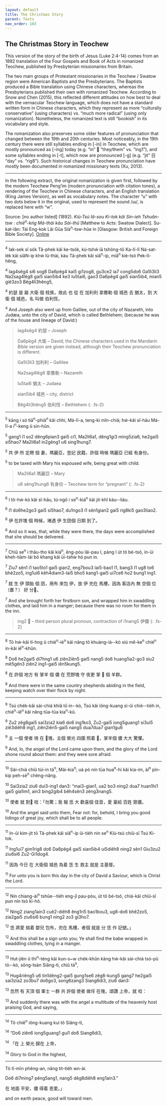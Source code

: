 ```yaml
---
layout: default
title: The Christmas Story
parent: Texts
nav_order: 103
---
```


The Christmas Story in Teochew
------------------------------

This version of the story of the birth of Jesus (Luke 2:4-14) comes from an 1892 translation of the Four Gospels and Book of Acts in romanized Teochew, published by Presbyterian missionaries from Britain.

The two main groups of Protestant missionaries in the Teochew / Swatow region were American Baptists and the Presbyterians. The Baptists produced a Bible translation using Chinese characters, whereas the Presbyterians published their own with romanized Teochew. According to Snow and Chen (2015), this reflected different attitudes on how best to deal with the vernacular Teochew language, which does not have a standard written form in Chinese characters, which they represent as more “culturally conservative” (using characters) vs. “much more radical” (using only romanization). Nonetheless, the romanized text is still “bookish” in its vocabulary and style.

The romanization also preserves some older features of pronunciation that changed between the 19th and 20th centuries. Most noticeably, in the 19th century there were still syllables ending in [-in] in Teochew, which are mostly pronounced as [-ing] today (e.g. “in” 𪜶 “they/them” vs. “ing1”), and some syllables ending in [-t], which now are pronounced [-g] (e.g. “jit” 日 “day” vs. “rig8”). Such historical changes in Teochew pronunciation have mostly been documented in romanized missionary texts (Xu, 2013).

<hr />

In the following extract, the original romanization is given first, followed by the modern Teochew Peng’im (modern pronunciation with citation tones), a rendering of the Teochew in Chinese characters, and an English translation (King James Version), as well as vocabulary notes. The character “u” with two dots below it in the original, used to represent the sound /ɯ/, is replaced here with “w”.

Source: [no author listed] (1892). *Kiù-Tsú Iâ-sou Ki-tok kâi Sin-ieh Tshuân-tsw : chiē<sup>n</sup>-kńg Má-thài kàu Sài-thû* [Matthew to Acts: Swatow Dialect]. Su-kat-lân: Tái Eng-kok Lãi Gūa Sià<sup>n</sup>-tsw-hũe ìn [Glasgow: British and Foreign Bible Society]. [Online](http://bible.fhl.net/gbdoc/ob/nob.html?book=145)

<hr />

<sup>4</sup> Iak-sek sĩ sók Tã-phek kâi ke-tsók, kù-tshẃ iā tshông-tō Ka-lĩ-lĩ Ná-sat-lék kâi siâN-ip khẁ Iû-thài, kàu Tã-phek kâi siâ<sup>n</sup>-ip, miâ<sup>n</sup> kiè-tsò Pek-lĩ-hêng,

<sup>4</sup> Iag4sêg4 si6 sog8 Da6pêg4 kai5 gi1zog8,  gu3ce2 ia7 cong5do6 Ga1li3li3 Na2sag4lêg8 gai5 sian5ib4 ke3 Iu5tai6, gao3 Da6pêg4 gai5 sian5ib4, mian5 giê3zo3 Bêg4li3hêng5,

<sup>4</sup> 約瑟 是 屬 大衛 個 枝族，故此 也 從 在 加利利 拿撒勒 個 城邑 去 猶太，到 大衛 個 城邑，名 叫做 伯利恆，

<sup>4</sup> And Joseph also went up from Galilee, out of the city of Nazareth, into Judæa, unto the city of David, which is called Bethlehem; (because he was of the house and lineage of David:)

> Iag4sêg4 約瑟 – Joseph
>
> Da6pêg4 大衛 – David; the Chinese characters used in the Mandarin Bible version are given instead, although their Teochew pronunciation is different.
>
> Ga1li3li3 加利利 – Gallilee
>
> Na2sag4lêg8 拿撒勒 – Nazareth
>
> Iu5tai6 猶太 – Judaea
>
> sian5ib4 城邑 – city, district
>
> Bêg4li3hêng5 伯利恆 – Bethlehem
{: .fs-2}

<hr />

<sup>5</sup> kāng i só tiā<sup>n</sup>-phià<sup>n</sup> kâi chhi, Má-lī-a, teng-kì mîn-chiã; hẃ-kâi sî-hāu Má-lĩ-a i<sup>n</sup>-keng ũ sin-hūn.

<sup>5</sup> gang1 i1 so2 dêng6pian3 gai5 ci1, Ma2li6a1, dêng1gi3 ming5zia6, he2gai5 si5hao7 Ma2li6a1 in2gêng1 u6 sing1hung7.

<sup>5</sup> 共 伊 所 定聘 個 妻，瑪麗亞，登記 民籍，許個 時候 瑪麗亞 已經 有身份。

<sup>5</sup> to be taxed with Mary his espoused wife, being great with child.

> Ma2li6a1 瑪麗亞 – Mary
>
> u6 sêng1hung6 有身份 – Teochew term for “pregnant”
{: .fs-2}

<hr />

<sup>6</sup> I tõ-hẃ-kò kâi sî-hāu, tú-ngõ i se<sup>n</sup>-kiá<sup>n</sup> kâi jit-khî kàu--liáu.

<sup>6</sup> I1 do6he2go3 gai5 si5hao7, du1ngo3 i1 sên1gian2 gai5 rig8ki5 gao3liao2.

<sup>6</sup> 伊 在許塊 個 時候，堵遇 伊 生囝個 日期 到了。

<sup>6</sup> And so it was, that, while they were there, the days were accomplished that she should be delivered.

<hr />

<sup>7</sup> Chiũ se<sup>n</sup> i thâu-tho kâi kiá<sup>n</sup>, ēng-pòu lâi-pau I, pàng I út tõ bé-tsô, in-ũi kheh-tiàm-lái bô khang kâi ūi-tshẁ hó pun in.

<sup>7</sup> Ziu7 sên1 i1 tao5to1 gai5 gian2, eng7bou3 lai5-bao1 I1, bang3 I1 ug8 to6 bhê2zo5, ing1ui6 kêh4diam3-lai5 bho5 kang1-gai5 ui7ce6 ho2 bung1 ing1.

<sup>7</sup> 就 生 伊 頭胎 個 囝，用布 來包 伊，放 伊 夗在 馬槽，因為 客店內 無 空個 位（置？） 好 分𪜶。

<sup>7</sup> And she brought forth her firstborn son, and wrapped him in swaddling clothes, and laid him in a manger; because there was no room for them in the inn.

> ing2 𪜶 – third person plural pronoun, contraction of i1nang5 伊儂
{: .fs-2}

<hr />

<sup>8</sup> Tō hẃ-kâi tī-hng ũ chié<sup>n</sup>-iè<sup>n</sup> kâi nâng tõ khuàng-iá--kò siú mê-ke<sup>n</sup> chié<sup>n</sup> in-kâi iê<sup>n</sup>-khûn.

<sup>8</sup> Do6 he2gai5 di7hng1 u6 ziên2iên5 gai5 nang5 do6 huang1ia2-go3 siu2 mê5gên3 ziên2 ing1-gai5 iên5kung5.

<sup>8</sup> 在 許個 地方 有 掌羊 個 儂 在 荒野塊 守 夜更 掌 𪜶 個 羊群。

<sup>8</sup> And there were in the same country shepherds abiding in the field, keeping watch over their flock by night.

<hr />

<sup>9</sup> Tsú chék-kâi sài-chiá khiã tō in--kò, Tsú kâi iông-kuang sì-ûi chiè--tiéh in, chié<sup>n</sup>-iê<sup>n</sup> kâi nâng tūa-tūa kia<sup>n</sup>-kũ.

<sup>9</sup> Zu2 zêg8gai5 sai3zia2 kia6 do6 ing1ko3, Zu2-gai5 iong5guang1 si3ui5 ziê3diêh8 ing1, ziên2iên5-gai5 nang5 dua7dua7 gian1gu6

<sup>9</sup> 主 一個 使者 徛 在 𪜶塊，主個 榮光 四圍 照着 𪜶，掌羊個 儂 大大 驚懼。

<sup>9</sup> And, lo, the angel of the Lord came upon them, and the glory of the Lord shone round about them: and they were sore afraid.

<hr />

<sup>10</sup> Sài-chiá chiũ tùi-in tà<sup>n</sup>, Mài-kia<sup>n</sup>; uá pò nín tūa hua<sup>n</sup>-hí kâi kia-im, ài<sup>n</sup> pìn-kip peh-sè<sup>n</sup> chèng-nâng.

<sup>10</sup> Sai3zia2 ziu6 dui3-ing1 dan3: “mai3-gian1, ua2 bo3 ning2 dua7 huan1hi1 gai5 gia1im1, ain3 bing2gib4 bêh4sên3 zêng3nang5.

<sup>10</sup> 使者 就 對𪜶 呾：「勿驚；我 報 恁 大 歡喜個 佳音，愛 稟給 百姓 眾儂。

<sup>10</sup> And the angel said unto them, Fear not: for, behold, I bring you good tidings of great joy, which shall be to all people.

<hr />

<sup>11</sup> In-ũi kim-jit tō Tã-phek kâi siâ<sup>n</sup>-ip ũi-tièh nín se<sup>n</sup> Kiù-tsú chiũ-sī Tsú Ki-tok.

<sup>11</sup> Ing1ui7 gim1rig8 do6 Da6pêg4 gai5 sian5ib4 ui5diêh8 ning2 sên1 Giu3zu2 ziu6si6 Zu2-Gi1dog4.

<sup>11</sup> 因為 今日 在 大衛個 城邑 為着 恁 生 救主 就是 主基督。

<sup>11</sup> For unto you is born this day in the city of David a Saviour, which is Christ the Lord.

<hr />

<sup>12</sup> Nín chiang-ài<sup>n</sup> tshūe--tiéh eng-jî pau-pòu, út tõ bé-tsô, chiá-kâi chiũ-sĩ pun nín tsò kì-hõ.

<sup>12</sup> Ning2 ziang1ain3 cuê2-diêh8 êng1ri5 bao1bou3, ug8-do6 bhê2zo5, zia2gai5 ziu6si6 bung1 ning2 zo3 gi3ho7.

<sup>12</sup> 恁 將愛 揣着 嬰兒 包布，夗在 馬槽，者個 就是 分 恁 作 記號。」

<sup>12</sup> And this shall be a sign unto you; Ye shall find the babe wrapped in swaddling clothes, lying in a manger.

<hr />

<sup>13</sup> Hut-jiên ũ thi<sup>n</sup>-téng kâi kun-s~w chék-khûn kāng hẃ-kâi sài-chiá tsò-pû tō--kò, sōng-tsàn Siãng-tì, chiũ tà<sup>n</sup>,

<sup>13</sup> Hug4riêng5 u6 tin1dêng2-gai5 gung1se6 zêg8-kung5 gang7 he2gai5 sai3zia2 zo3bu7 do6go3, song6zang3 Siang6di3, ziu6 dan3:

<sup>13</sup> 忽然 有 天頂 個 軍士 一群 共 許個 使者 做垺 在塊，頌讚 上帝，就 呾：

<sup>13</sup> And suddenly there was with the angel a multitude of the heavenly host praising God, and saying,

<hr />

<sup>14</sup> Tõ chiē<sup>n</sup> iông-kuang kui tõ Siãng-tì,

<sup>14</sup> “Do6 ziên6 iong5guang1 gui1 do6 Siang6di3,

<sup>14</sup> 「在 上 榮光 歸在 上帝，

<sup>14</sup> Glory to God in the highest,

<hr />

Tõ tī-mīn phêng-an, nâng tit-tiéh wn-ài.

Do6 di7ming7 pêng5ang1, nang5 dêg8diêh8 eng1ain3.”

在 地面 平安，儂 得着 恩愛。」

and on earth peace, good will toward men.
